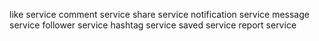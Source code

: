 like service
comment service
share service
notification service
message service
follower service
hashtag service
saved service
report service
